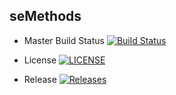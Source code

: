 seMethods
------------
- Master Build Status [![Build Status](https://travis-ci.org/Veonms/Software-Engineering-Methods.svg?branch=master)](https://travis-ci.org/Veonms/Software-Engineering-Methods)

- License [![LICENSE](https://img.shields.io/github/license/Veonms/Software-Engineering-Methods.svg?style=flat-square)](https://github.com/Veonms/Software-Engineering-Methods/blob/master/LICENSE)

- Release [![Releases](https://img.shields.io/github/release/Veonms/sem/all.svg?style=flat-square)](https://github.com/Veonms/Software-Engineering-Methods/releases)
